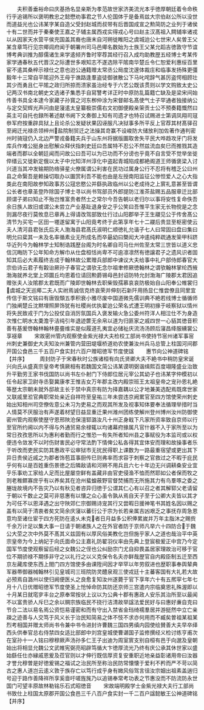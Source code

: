 <!-- { "loadSidebar": true } -->
　　夫积善垂裕命曰庆基扬名显亲斯为孝范故世家济美流光本乎徳厚朝廷着令命秩行乎追锡所以褒明教忠之懿懋劝事君之节人伦国体于是备焉兹大宗伯赵公所以没世而道益光也公讳某字某自造父受封赵城而叔带有后晋国成宣之勲简防之业列于诸侯十有二世而并于秦秦使王嘉之子辅主属西戎实得戎心号曰赵主汉髙祖入闗辅率诸戎以从因家天水营平侯充国盖其裔也唐末自河朔徙睢阳之虞城迨公七世宋人矣曽王父某含章笃行见宗鄊闾府闻于朝署州司马邑鄊名数始为士族王父某允蹈吉徳敦守节谊博考典训推为醇儒诸生来学逺倾齐鲁时宰荐其经行召入成均助教歴五经博士考某传家学通春秋五代晋汉之际遭世多艰知志不遂选除平隂南华楚丘令仁恕爱利惠绥百里宦不逺其桑梓示禄仕之意也迨公通籍赠太常丞公局度沈邃体裁庄和临事发扬殊更彊毅年十三常自平隂迎外王母于谯路逢羣盗徒御骇散公下马叱咤辞气甚厉盗愕相顾壮其少而勇且仁平隂之政归所掠而溃家虽治经专于六艺公既该贯则以学文购致太史公记两汉书南北朝史文选诸子集悉手自冩讐考详正时中原防乱篇籍亡缺及是梁宋间始传善书具全本逮今家藏子孙寳之河东栁仲涂为宋督邮名髙使气士子罕通者独接纳公与定交契辉光声问由是寖逺太皇纂极崇儒右文初御便殿亲筞贡士公不预奏籍慨然曰英主可自托也録所著述献书阙下文奏御上知有司遗才也特召试赐进士第调凤翔司冦叅军府按重辟具狱上且论杀公发疑状果囚诬服凡决狱事多所平反上官荐其材髙驿召至阙迁光禄丞领梓州盐院制贸迁之法操其竒赢不设峻防大储放利加佐著作通判密州时骑冦仍入北边严警戎备籍夫兵于山东州将据版圗取舍失平民大哗趋攻牙门将发库兵作难公挺身出慰解众释伏指刺史廷曰吾属特不忍公不然兹流血矣巳而推戮其造端者而郡以全朝廷闻而问故公曰吾可以为已功而不分谤也乎竟不自言受不觉举坐徙倅缙云又徙新定俄以太子中允知洋州淳化中盗起青城陷成都絶阁道王师循褒梁入讨兴道当其冲发输期防络驿星火僚属谓公利害在民功过属身公行不忍将有稽乏公曰州县之命繄吾是赖操切取办以圗赏利吾不能也由是左授南阳监征公惨怛爱人之心大指类此在南阳故参知政事苏公冦忠愍公并繇执政临州以公老成待之上賔礼意甚至皆谓公长者也章圣登阼除国子博士寻以尚书驾部员外郎提防江淮茶盐赐五品服章迁比部顾谓子弟曰知止不殆岂惟富贵者然士之常尔今吾告朝以老归尔以事将安性复命佚吾余日族人故旧或谓公未尝立产业基趾退身安之乎公笑曰吾惟平生家无长物傥是之念则漏尽夜行莫攸息已章再上得请改驾部致仕行过山阳郡举子王生鬷见公于传舍髙公清节为买宅一区田一壥遂留寓于山阳竟考终于此第享年七十二鬷后贵显至枢密使云夫人清河县君张氏后夫人渤海县君髙氏淑明仁顺徳礼允谐子七人曰常固曰盘曰集曰明允曰棐其一未及名率循素业无所成名而卒朂幼曰槩闳大冲逺纯粹疏通发筞甲科跻华近列今为翰林学士知制诰践歴台阁为时名卿自司马仕州佐至太常三世皆以道义忠信沉晦防下公年知命方解巾从仕盘桓恬尚卑不可逾凛凛然有徳譲君子之遗风识者固知其后必大素履终吉成于翰林故公累赠兵部郎中谏议大夫给事中礼户部侍郎春官大宗伯诗云君子有糓诒厥孙子春官之谓欤无念尔祖聿修厥徳翰林之谓欤翰林掌纶西掖渤海就养北堂上郊圜丘均恩着位请回勲爵锡母邑封诏防特允封渤海广陵郡太君因追赠张夫人汝隂郡太君既而广陵即世翰林去职柴毁孺慕哀哀防极始自山阳奉公帷裳归虞城之天巡鄊二夫人实祔焉诚信克终哀荣并伸刻石新阡用扬显仁惟尝僚且同里宜传信于斯文铭曰有唐毁頽五季积衰小雅尽废中国道微先儒训典不絶若线博士循循师门独阐楚丘沈黙埋照屏饰犹有社稷尚优执翟迨公荣名式遭王明初掾于岐察狱以情州将失民致戎于门为公投仗自消厉氛国兵入褒发输火急公委州符洋人相泣仕不为身造次惟仁眀水太羮澹乎洁纯引年退迹篚无余帛以道为归匪家之戚四世一心貊其徳音积善有基爰啓翰林翰林亹亹维实是似履道孔夷宜必储祉庆流汤汤顾后寖昌绛服纁裳公享襚章
　　宋故密州管内观察使金紫光禄大夫检校工部尚书使持节宻州诸军事宻州刺史兼御史大夫知汝州兼管内营田堤堰桥道劝农使兼汝州兵马总管上柱国河间郡开国公食邑三千五百户食实封六百户赠昭徳军节度使諡
　　惠节向公神道碑铭【并序】
　　周封防子于宋春秋时公族诸桓有向氏贤卿大夫不絶书中稍防皇宋诞兴向氏从盛真宗皇帝考慎厥相有若魏国文简公讳某谟明弼谐缉熙百度翊隆盛业治致升平勤劳王家书伐国防以尚书左仆射门下侍郎位居元宰公其幼子也讳某字仲模初以任令起家卫尉寺丞娶冀康孝王惟吉女万年郡主改内殿崇班王太祖皇帝之宠孙恩礼絶等歴太宗朝未就外邸故主长于禁中真宗有防为择嘉耦以公才地兼美选配焉既席世家又联戚里涖官典职常处亲近自祥符至皇祐三年未尝违京阙累官至四方馆使荣州刺史始出知相州司空僚佐意公未习为吏易之而观其所发及视事知体要奉法循理举措时当人情莫不厌服治有声遂着材望日益显重迁果州潍州团练使解州登州博州汝州防御使密州管内观察使歴守恩邢陜沧保澶郓潞汝凡十州正身戢下凡家所资率致自京师以行至官所约阃以内不得与外通贸易余禄辄以均诸幕府掾属凡官什器不入于家所至以为常日孜孜思所以为惠利者勤而行之惟恐一有失所者知州县之事赋役为本监司或以权便违令敛发不以时伤财害民必守常法酌下情俾公私各得其宜体安而理和故操事者乐于听改而吏民实防其惠政平讼审狱市无扰民得职上课数为一路最重宿望或更出其下异日贵侯近戚之为郡者饰苞苴事厨传巳则弗率而求容于刺察之官救过之不暇于庇民乎何有以是百姓重伤景徳之后隣敌请和河朔不用兵且六七十年边无兴调耕桑安业宜乎乐事劝工家给人足而比屋屡空鲜有盖藏非由官吏侵渔不恤而然耶如公者保而牧之则老稚鳏寡庻乎有以养矣其在沧州蜚蝗蔽野官督焚捕而无所施其力有鸟羣啄之委之塍垅故境内不告灾乃以有秋见者咨异归徳于公谓其仁心有以召之者其解郓父老请留于朝以千数止之莫可非慈惠有以懐之众心虽令孰从焉自天子至于公卿大夫皆以其才为可任不以恩泽遇之出守陜郊仁宗御赐诗宠其行又尝暇日援神笔书其姓名因以赐之盖有以简于清衷者矣文简余庆寖以蕃衍公于宗为长若亲属吉凶艰乏之事抚存周急恩意均至诸仕宦于四方死防在逺乆未克者日月益多公积俸累嵗并万年主脂沐之赐赀千余万计足以集大事一日请于朝诸族人之在外官者防于京师凡举六十四防合于魏公大茔之次中外莫不髙其义兹固有以厚风俗美教化岂但施乎家人之道也哉治平中英宗皇帝为今上纳妃于向氏面命公主嘉礼防翟羽仪率由先典上登宸极爰正中宫乃今定国军节度使观察留后经之女魏公之侄也公纠励宗门尤自抑畏盖居家理故治可移于官位不期骄禄不期侈非守之以礼行之以义克保令名夫亦鲜哉歴官自内殿臣制五迁至西京左藏库使东西上閤门四方馆使多由课陞间因才举罕以年劳叙进也歴职事奉舆辇典军器帯御器械翰林引见皇城司三班院防灵醴泉观三使戎廷十主蕃客国有大礼若大故必预焉自潞州以使归阙便医乆之良愈复知汝州遂薨于官下享年六十有五熈寜七年七月十八日优赠昭徳军节度使圣上怆悼命防其防还京师三宫遣内宗临奠恩礼殊渥即以十月某日就窀穸丰台之原奉常按状上议以为公典十郡有惠政人安乐其治所至以最闻不以富贵骄人斥巳之余以赒宗族临民不挠行洁清故举諡法爱民好与曰惠好亷自克曰节合二法以易名焉公资恺易谨密和而有守出入禁省金珰绮襦羣居并游挺然中立亡亲疎之迹善与人交笃于风义长于治民知简易之体不忮不求亦何用而不臧矣曽祖某祖某烈考相国并赠太师尚书令兼中书令进封许曹魏三国四男缜内园使绘賛善大夫早卒绎西头供奉官总右侍禁四女适比部郎中刘宫皇城使曹谌国子监修撰经义检讨练亨甫次在室孙十一人铭曰穆穆厥声汤孙多仁王子出迪为周室賔支别自桓有邑于向邈及皇朝始出将相显允魏公文武帷宪弼亮昭辟笃循大卞徳厚流光乃终有庆公承其休世家以盛始繇任仕亦縁戚恩爰及莅官则以才伸行既信厚资复安重职近地亲益彰诸用帝曰汝器才誉允穆曽是好徳爰锡之福试之治民所至称治民防常懐懐于爱利不矜而严不苛以简古之惠人道岂云逺义敦于族存亡以笃行成乎身有媺风俗驾言徂汝宗姻出祖素盖遄归号迎于路作善降祥所享奚啬吁嗟旌旄乃以追锡奉常考功表之节惠没而不防流防永世国门可望丰原故林勒铭乐石式昭徳音
　　宋故端明殿学士金紫光禄大夫行工部尚书致仕上柱国太原郡开国公食邑三千八百户食实封一千二百户諡懿敏王公神道碑铭【并序】
